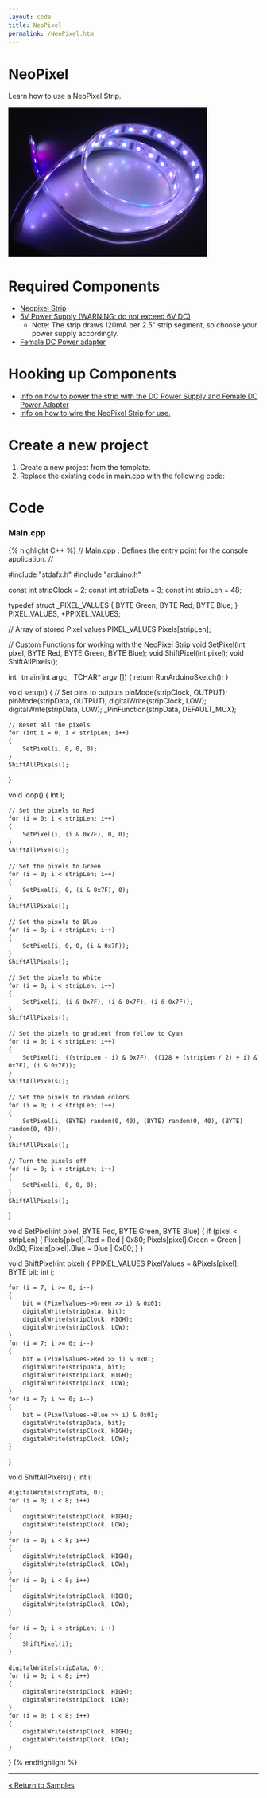 ```yaml
---
layout: code
title: NeoPixel
permalink: /NeoPixel.htm
---
```


# NeoPixel
Learn how to use a NeoPixel Strip.


<img src="images/NeoPixel.jpg" width="400"/>

# Required Components
* <a href="http://www.adafruit.com/products/306" target="_blank">Neopixel Strip</a>
* <a href="http://www.adafruit.com/products/276" target="_blank">5V Power Supply (WARNING: do not exceed 6V DC)</a>
    * Note: The strip draws 120mA per 2.5" strip segment, so choose your power supply accordingly.
* <a href="http://www.adafruit.com/products/368" target="_blank">Female DC Power adapter</a>

# Hooking up Components
* <a href="https://learn.adafruit.com/digital-led-strip/powering" target="_blank">Info on how to power the strip with the DC Power Supply and Female DC Power Adapter</a>
* <a href="https://learn.adafruit.com/digital-led-strip/wiring" target="_blank">Info on how to wire the NeoPixel Strip for use.</a>

# Create a new project

1. Create a new project from the template.
1. Replace the existing code in main.cpp with the following code:

# Code

### Main.cpp
{% highlight C++ %}
// Main.cpp : Defines the entry point for the console application.
//

#include "stdafx.h"
#include "arduino.h"

const int stripClock = 2;
const int stripData = 3;
const int stripLen = 48;

typedef struct _PIXEL_VALUES {
    BYTE Green;
    BYTE Red;
    BYTE Blue;
} PIXEL_VALUES, *PPIXEL_VALUES;

// Array of stored Pixel values
PIXEL_VALUES Pixels[stripLen];

// Custom Functions for working with the NeoPixel Strip
void SetPixel(int pixel, BYTE Red, BYTE Green, BYTE Blue);
void ShiftPixel(int pixel);
void ShiftAllPixels();

int _tmain(int argc, _TCHAR* argv [])
{
    return RunArduinoSketch();
}

void setup()
{
    // Set pins to outputs
    pinMode(stripClock, OUTPUT);
    pinMode(stripData, OUTPUT);
    digitalWrite(stripClock, LOW);
    digitalWrite(stripData, LOW);
    _PinFunction(stripData, DEFAULT_MUX);

    // Reset all the pixels
    for (int i = 0; i < stripLen; i++)
    {
        SetPixel(i, 0, 0, 0);
    }
    ShiftAllPixels();
}

void loop()
{
    int i;

    // Set the pixels to Red
    for (i = 0; i < stripLen; i++)
    {
        SetPixel(i, (i & 0x7F), 0, 0);
    }
    ShiftAllPixels();

    // Set the pixels to Green
    for (i = 0; i < stripLen; i++)
    {
        SetPixel(i, 0, (i & 0x7F), 0);
    }
    ShiftAllPixels();

    // Set the pixels to Blue
    for (i = 0; i < stripLen; i++)
    {
        SetPixel(i, 0, 0, (i & 0x7F));
    }
    ShiftAllPixels();

    // Set the pixels to White
    for (i = 0; i < stripLen; i++)
    {
        SetPixel(i, (i & 0x7F), (i & 0x7F), (i & 0x7F));
    }
    ShiftAllPixels();

    // Set the pixels to gradient from Yellow to Cyan
    for (i = 0; i < stripLen; i++)
    {
        SetPixel(i, ((stripLen - i) & 0x7F), ((128 + (stripLen / 2) + i) & 0x7F), (i & 0x7F));
    }
    ShiftAllPixels();

    // Set the pixels to random colors
    for (i = 0; i < stripLen; i++)
    {
        SetPixel(i, (BYTE) random(0, 40), (BYTE) random(0, 40), (BYTE) random(0, 40));
    }
    ShiftAllPixels();

    // Turn the pixels off
    for (i = 0; i < stripLen; i++)
    {
        SetPixel(i, 0, 0, 0);
    }
    ShiftAllPixels();
}

void SetPixel(int pixel, BYTE Red, BYTE Green, BYTE Blue)
{
    if (pixel < stripLen)
    {
        Pixels[pixel].Red = Red | 0x80;
        Pixels[pixel].Green = Green | 0x80;
        Pixels[pixel].Blue = Blue | 0x80;
    }
}

void ShiftPixel(int pixel)
{
    PPIXEL_VALUES PixelValues = &Pixels[pixel];
    BYTE bit;
    int i;

    for (i = 7; i >= 0; i--)
    {
        bit = (PixelValues->Green >> i) & 0x01;
        digitalWrite(stripData, bit);
        digitalWrite(stripClock, HIGH);
        digitalWrite(stripClock, LOW);
    }
    for (i = 7; i >= 0; i--)
    {
        bit = (PixelValues->Red >> i) & 0x01;
        digitalWrite(stripData, bit);
        digitalWrite(stripClock, HIGH);
        digitalWrite(stripClock, LOW);
    }
    for (i = 7; i >= 0; i--)
    {
        bit = (PixelValues->Blue >> i) & 0x01;
        digitalWrite(stripData, bit);
        digitalWrite(stripClock, HIGH);
        digitalWrite(stripClock, LOW);
    }
}

void ShiftAllPixels()
{
    int i;

    digitalWrite(stripData, 0);
    for (i = 0; i < 8; i++)
    {
        digitalWrite(stripClock, HIGH);
        digitalWrite(stripClock, LOW);
    }
    for (i = 0; i < 8; i++)
    {
        digitalWrite(stripClock, HIGH);
        digitalWrite(stripClock, LOW);
    }
    for (i = 0; i < 8; i++)
    {
        digitalWrite(stripClock, HIGH);
        digitalWrite(stripClock, LOW);
    }

    for (i = 0; i < stripLen; i++)
    {
        ShiftPixel(i);
    }

    digitalWrite(stripData, 0);
    for (i = 0; i < 8; i++)
    {
        digitalWrite(stripClock, HIGH);
        digitalWrite(stripClock, LOW);
    }
    for (i = 0; i < 8; i++)
    {
        digitalWrite(stripClock, HIGH);
        digitalWrite(stripClock, LOW);
    }
}
{% endhighlight %}
  <hr/>

<a class="btn btn-default" href="SampleApps.htm" role="button">&laquo; Return to Samples</a>
